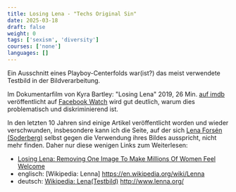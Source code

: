```yaml
---
title: Losing Lena - "Techs Original Sin"
date: 2025-03-18
draft: false
weight: 0
tags: ['sexism', 'diversity']
courses: ['none']
languages: []
---
```


Ein Ausschnitt eines Playboy-Centerfolds war(ist?) das meist verwendete Testbild in der Bildverarbeitung.

Im Dokumentarfilm von Kyra Bartley: "Losing Lena" 2019, 26 Min. 
[auf imdb](https://www.imdb.com/de/title/tt11337268/) veröffentlicht auf
[Facebook Watch](https://www.facebook.com/codelikeagirlau/videos/985614161797010/)
wird gut deutlich, warum dies problematisch und diskriminierend ist.

In den letzten 10 Jahren sind einige Artikel veröffentlicht worden und wieder verschwunden, insbesondere kann ich die Seite, auf der sich [Lena Forsén (Soderberg)](https://en.wikipedia.org/wiki/Lena_Fors%C3%A9n) selbst
gegen die Verwendung ihres Bildes ausspricht, nicht mehr finden. Daher nur diese wenigen Links zum Weiterlesen:

- [Losing Lena: Removing One Image To Make Millions Of Women Feel Welcome](https://www.prnewswire.com/news-releases/losing-lena-removing-one-image-to-make-millions-of-women-feel-welcome-300960513.html)
- englisch: [Wikipedia: Lenna] https://en.wikipedia.org/wiki/Lenna
- deutsch: [Wikipedia: Lena(Testbild)](https://de.wikipedia.org/wiki/Lena_(Testbild))
http://www.lenna.org/









